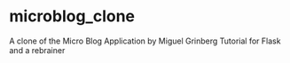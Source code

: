 # microblog_clone
A clone of the Micro Blog Application by Miguel Grinberg Tutorial for Flask and a rebrainer
